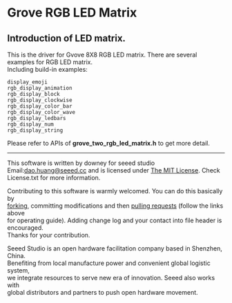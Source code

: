 Grove RGB LED Matrix 
==============


Introduction of LED matrix.
----------------------------  
This is the driver for Gvove 8X8 RGB LED matrix.
There are several examples for RGB LED matrix.  
Including build-in examples:

    display_emoji
    rgb_display_animation
    rgb_display_block
    rgb_display_clockwise
    rgb_display_color_bar
    rgb_display_color_wave
    rgb_display_ledbars
    rgb_display_num
    rgb_display_string
Please refer to APIs of **grove_two_rgb_led_matrix.h** to get more detail.

***
This software is written by downey  for seeed studio<br>
Email:dao.huang@seeed.cc
and is licensed under [The MIT License](http://opensource.org/licenses/mit-license.php). Check License.txt for more information.<br>

Contributing to this software is warmly welcomed. You can do this basically by<br>
[forking](https://help.github.com/articles/fork-a-repo), committing modifications and then [pulling requests](https://help.github.com/articles/using-pull-requests) (follow the links above<br>
for operating guide). Adding change log and your contact into file header is encouraged.<br>
Thanks for your contribution.

Seeed Studio is an open hardware facilitation company based in Shenzhen, China. <br>
Benefiting from local manufacture power and convenient global logistic system, <br>
we integrate resources to serve new era of innovation. Seeed also works with <br>
global distributors and partners to push open hardware movement.<br>
